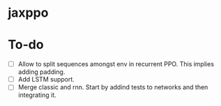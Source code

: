 # jaxppo


# To-do

-[ ] Allow to split sequences amongst env in recurrent PPO. This implies adding padding.
-[ ] Add LSTM support.
-[ ] Merge classic and rnn. Start by addind tests to networks and then integrating it.
